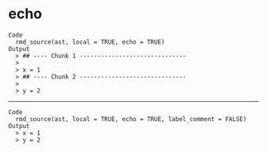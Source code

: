 # echo

    Code
      rmd_source(ast, local = TRUE, echo = TRUE)
    Output
      > ## ---- Chunk 1 ------------------------------
      > 
      > x = 1
      > ## ---- Chunk 2 ------------------------------
      > 
      > y = 2

---

    Code
      rmd_source(ast, local = TRUE, echo = TRUE, label_comment = FALSE)
    Output
      > x = 1
      > y = 2

